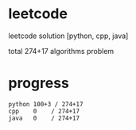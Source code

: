 # leetcode
leetcode solution [python, cpp, java]

total 274+17 algorithms problem
# progress	
	python 100+3 / 274+17
	cpp    0    / 274+17
	java   0    / 274+17
